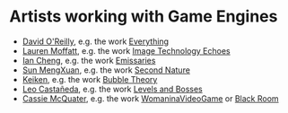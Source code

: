 # Artists working with Game Engines

- [David O'Reilly](https://www.davidoreilly.com/), e.g. the work [Everything](https://store.steampowered.com/app/582270/Everything/)
- [Lauren Moffatt](https://deptique.net/Works), e.g. the work [Image Technology Echoes](https://deptique.net/Image-Technology-Echoes)
- [Ian Cheng](https://iancheng.com/), e.g. the work [Emissaries](https://iancheng.com/emissaries)
- [Sun MengXuan](https://sunmengxuan.cc/), e.g. the work [Second Nature](https://sunmengxuan.cc/sn)
- [Keiken](https://keiken.cloud), e.g. the work [Bubble Theory](https://keiken.cloud/work/bubble-theory/)
- [Leo Castañeda](http://www.leonardocastaneda.com), e.g. the work [Levels and Bosses](http://www.leonardocastaneda.com/video-games.html)
- [Cassie McQuater](http://www.cassiemcquater.com/), e.g. the work [WomaninaVideoGame](http://www.cassiemcquater.com/womaninavideogame.html) or [Black Room](http://www.cassiemcquater.com/blackroom.html)

